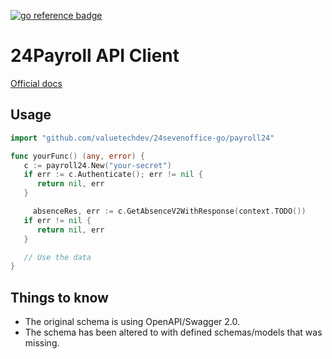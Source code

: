 [![go reference badge](https://pkg.go.dev/badge/github.com/valuetechdev/24sevenoffice-go.svg)](https://pkg.go.dev/github.com/valuetechdev/24sevenoffice-go/payroll24)

# 24Payroll API Client

[Official docs](https://swagger.api.24sevenoffice.com/?url=https://me.24sevenoffice.com/swagger.json)

## Usage

```go
import "github.com/valuetechdev/24sevenoffice-go/payroll24"

func yourFunc() (any, error) {
   c := payroll24.New("your-secret")
   if err := c.Authenticate(); err != nil {
      return nil, err
   }

	 absenceRes, err := c.GetAbsenceV2WithResponse(context.TODO())
   if err != nil {
      return nil, err
   }

   // Use the data
}
```

## Things to know

- The original schema is using OpenAPI/Swagger 2.0.
- The schema has been altered to with defined schemas/models that was missing.
